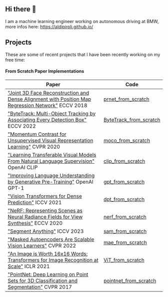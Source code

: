 ## Hi there 👋
I am a machine learning engineer working on autonomous driving at BMW, more infos here: https://aldipiroli.github.io/

## Projects
These are some of recent projects that I have been recently working on my free time:

#### From Scratch Paper Implementations
| Paper    | Code |
| -------- | ------- |
| ["Joint 3D Face Reconstruction and Dense Alignment with Position Map Regression Network"](https://arxiv.org/abs/1803.07835) ECCV 2018 | [prnet_from_scratch](https://github.com/aldipiroli/prnet_from_scratch)    |
| ["ByteTrack: Multi-Object Tracking by Associating Every Detection Box"](https://arxiv.org/abs/2110.06864) ECCV 2022 | [ByteTrack_from_scratch](https://github.com/aldipiroli/ByteTrack_from_scratch)    |
| ["Momentum Contrast for Unsupervised Visual Representation Learning"](https://arxiv.org/abs/1911.05722) CVPR 2020 | [moco_from_scratch](https://github.com/aldipiroli/moco_from_scratch)    |
| ["Learning Transferable Visual Models From Natural Language Supervision"](https://arxiv.org/abs/2103.00020) OpenAI CLIP | [clip_from_scratch](https://github.com/aldipiroli/clip_from_scratch)    |
| ["Improving Language Understanding by Generative Pre-Training"](https://cdn.openai.com/research-covers/language-unsupervised/language_understanding_paper.pdf) OpenAI GPT-1  | [gpt_from_scratch](https://github.com/aldipiroli/gpt_from_scratch)    |
| ["Vision Transformers for Dense Prediction"](https://arxiv.org/abs/2103.13413) ICCV 2021  | [dpt_from_scratch](https://github.com/aldipiroli/dpt_from_scratch)    |
| ["NeRF: Representing Scenes as Neural Radiance Fields for View Synthesis"](https://arxiv.org/abs/2003.08934) ECCV 2020  | [nerf_from_scratch](https://github.com/aldipiroli/nerf_from_scratch)    |
| ["Segment Anything"](https://arxiv.org/abs/2304.02643) ICCV 2023  | [sam_from_scratch](https://github.com/aldipiroli/sam_from_scratch)    |
| ["Masked Autoencoders Are Scalable Vision Learners"](https://arxiv.org/abs/2111.06377) CVPR 2022  | [mae_from_scratch](https://github.com/aldipiroli/mae_from_scratch)    |
| ["An Image is Worth 16x16 Words: Transformers for Image Recognition at Scale"](https://arxiv.org/pdf/2010.11929) ICLR 2021  | [ViT_from_scratch](https://github.com/aldipiroli/ViT_from_scratch)    |
| ["PointNet: Deep Learning on Point Sets for 3D Classification and Segmentation"](https://arxiv.org/abs/1612.00593) CVPR 2017  | [pointnet_from_scratch](https://github.com/aldipiroli/pointnet_from_scratch)    |




<!--
**aldipiroli/aldipiroli** is a ✨ _special_ ✨ repository because its `README.md` (this file) appears on your GitHub profile.

Here are some ideas to get you started:

- 🔭 I’m currently working on ...
- 🌱 I’m currently learning ...
- 👯 I’m looking to collaborate on ...
- 🤔 I’m looking for help with ...
- 💬 Ask me about ...
- 📫 How to reach me: ...
- 😄 Pronouns: ...
- ⚡ Fun fact: ...
-->
